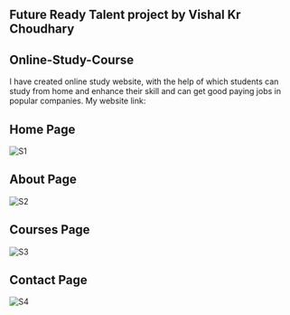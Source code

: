 ## Future Ready Talent project by Vishal Kr Choudhary
## Online-Study-Course
I have created online study website, with the help of which students can study from home and enhance their skill and can get good paying jobs in popular companies.
My website link: 

## Home Page
![S1](https://user-images.githubusercontent.com/35297480/190620673-dff26362-d8dc-4518-9015-e0b1ad7dfe87.png)
## About Page
![S2](https://user-images.githubusercontent.com/35297480/190620743-b0b718ce-d111-410c-88bd-768504b900a4.png)
## Courses Page
![S3](https://user-images.githubusercontent.com/35297480/190620792-a8063cc6-bedc-4beb-bea0-4086bf3fcb39.png)
## Contact Page
![S4](https://user-images.githubusercontent.com/35297480/190620833-c58a663f-c6b0-4ddd-83ab-68212c0527c5.png)
